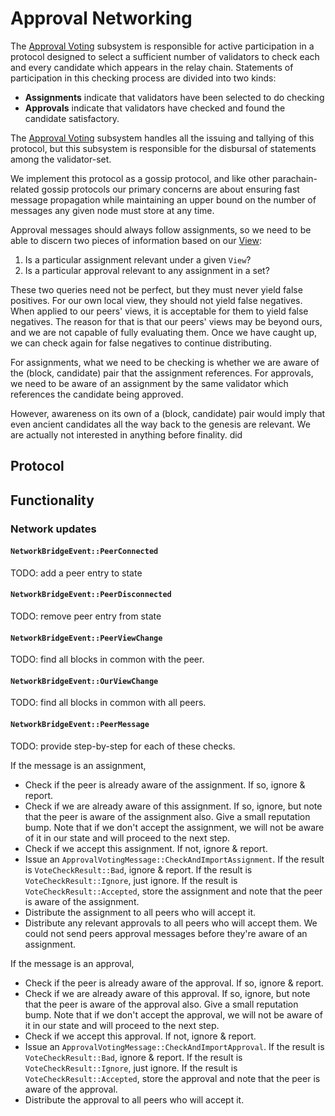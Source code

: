 # Approval Networking

The [Approval Voting](approval-voting.md) subsystem is responsible for active participation in a protocol designed to select a sufficient number of validators to check each and every candidate which appears in the relay chain. Statements of participation in this checking process are divided into two kinds:
  - **Assignments** indicate that validators have been selected to do checking
  - **Approvals** indicate that validators have checked and found the candidate satisfactory.

The [Approval Voting](approval-voting.md) subsystem handles all the issuing and tallying of this protocol, but this subsystem is responsible for the disbursal of statements among the validator-set.

We implement this protocol as a gossip protocol, and like other parachain-related gossip protocols our primary concerns are about ensuring fast message propagation while maintaining an upper bound on the number of messages any given node must store at any time.

Approval messages should always follow assignments, so we need to be able to discern two pieces of information based on our [View](../../types/network.md#universal-types):
  1. Is a particular assignment relevant under a given `View`?
  2. Is a particular approval relevant to any assignment in a set?

These two queries need not be perfect, but they must never yield false positives. For our own local view, they should not yield false negatives. When applied to our peers' views, it is acceptable for them to yield false negatives. The reason for that is that our peers' views may be beyond ours, and we are not capable of fully evaluating them. Once we have caught up, we can check again for false negatives to continue distributing.

For assignments, what we need to be checking is whether we are aware of the (block, candidate) pair that the assignment references. For approvals, we need to be aware of an assignment by the same validator which references the candidate being approved.

However, awareness on its own of a (block, candidate) pair would imply that even ancient candidates all the way back to the genesis are relevant. We are actually not interested in anything before finality. did


## Protocol

## Functionality

### Network updates

#### `NetworkBridgeEvent::PeerConnected`

TODO: add a peer entry to state

#### `NetworkBridgeEvent::PeerDisconnected`

TODO: remove peer entry from state

#### `NetworkBridgeEvent::PeerViewChange`

TODO: find all blocks in common with the peer.

#### `NetworkBridgeEvent::OurViewChange`

TODO: find all blocks in common with all peers.

#### `NetworkBridgeEvent::PeerMessage`

TODO: provide step-by-step for each of these checks.

If the message is an assignment,
  * Check if the peer is already aware of the assignment. If so, ignore & report.
  * Check if we are already aware of this assignment. If so, ignore, but note that the peer is aware of the assignment also. Give a small reputation bump. Note that if we don't accept the assignment, we will not be aware of it in our state and will proceed to the next step.
  * Check if we accept this assignment. If not, ignore & report.
  * Issue an `ApprovalVotingMessage::CheckAndImportAssignment`. If the result is `VoteCheckResult::Bad`, ignore & report. If the result is `VoteCheckResult::Ignore`, just ignore. If the result is `VoteCheckResult::Accepted`, store the assignment and note that the peer is aware of the assignment.
  * Distribute the assignment to all peers who will accept it.
  * Distribute any relevant approvals to all peers who will accept them. We could not send peers approval messages before they're aware of an assignment.

If the message is an approval,
  * Check if the peer is already aware of the approval. If so, ignore & report.
  * Check if we are already aware of this approval. If so, ignore, but note that the peer is aware of the approval also. Give a small reputation bump. Note that if we don't accept the approval, we will not be aware of it in our state and will proceed to the next step.
  * Check if we accept this approval. If not, ignore & report.
  * Issue an `ApprovalVotingMessage::CheckAndImportApproval`. If the result is `VoteCheckResult::Bad`, ignore & report. If the result is `VoteCheckResult::Ignore`, just ignore. If the result is `VoteCheckResult::Accepted`, store the approval and note that the peer is aware of the approval.
  * Distribute the approval to all peers who will accept it.